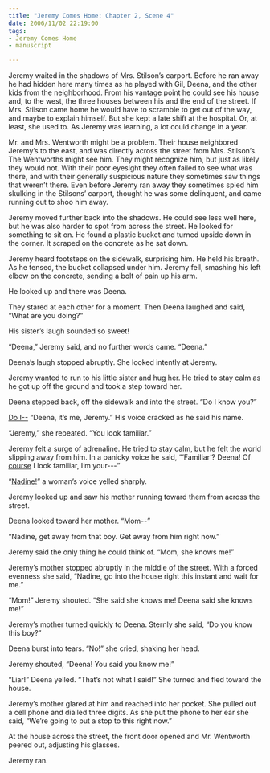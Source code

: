 ```yaml
--- 
title: "Jeremy Comes Home: Chapter 2, Scene 4"
date: 2006/11/02 22:19:00
tags: 
- Jeremy Comes Home
- manuscript

---
```


Jeremy waited in the shadows of Mrs. Stilson’s carport.  Before he ran away he had hidden here many times as he played with Gil, Deena, and the other kids from the neighborhood.  From his vantage point he could see his house and, to the west, the three houses between his and the end of the street.  If Mrs. Stilson came home he would have to scramble to get out of the way, and maybe to explain himself.  But she kept a late shift at the hospital.  Or, at least, she used to.  As Jeremy was learning, a lot could change in a year.

Mr. and Mrs. Wentworth might be a problem.  Their house neighbored Jeremy’s to the east, and was directly across the street from Mrs. Stilson’s.  The Wentworths might see him.  They might recognize him, but just as likely they would not.  With their poor eyesight they often failed to see what was there, and with their generally suspicious nature they sometimes saw things that weren’t there.  Even before Jeremy ran away they sometimes spied him skulking in the Stilsons’ carport, thought he was some delinquent, and came running out to shoo him away.

Jeremy moved further back into the shadows.  He could see less well here, but he was also harder to spot from across the street.  He looked for something to sit on.  He found a plastic bucket and turned upside down in the corner.  It scraped on the concrete as he sat down.

Jeremy heard footsteps on the sidewalk, surprising him.  He held his breath.  As he tensed, the bucket collapsed under him.  Jeremy fell, smashing his left elbow on the concrete, sending a bolt of pain up his arm.

He looked up and there was Deena.

They stared at each other for a moment.  Then Deena laughed and said, “What are you doing?”

His sister’s laugh sounded so sweet!

“Deena,” Jeremy said, and no further words came.  “Deena.”

Deena’s laugh stopped abruptly.  She looked intently at Jeremy.

Jeremy wanted to run to his little sister and hug her.  He tried to stay calm as he got up off the ground and took a step toward her.

Deena stepped back, off the sidewalk and into the street.  “Do I know you?”

<u>Do I--</u>  “Deena, it’s me, Jeremy.”  His voice cracked as he said his name.

“Jeremy,” she repeated.  “You look familiar.”

Jeremy felt a surge of adrenaline.  He tried to stay calm, but he felt the world slipping away from him.  In a panicky voice he said, “’Familiar’?  Deena!  Of <u>course</u> I look familiar, I’m your---”

“<u>Nadine!</u>” a woman’s voice yelled sharply.

Jeremy looked up and saw his mother running toward them from across the street.

Deena looked toward her mother.  “Mom--”

“Nadine, get away from that boy.  Get away from him right now.”

Jeremy said the only thing he could think of.  “Mom, she knows me!”

Jeremy’s mother stopped abruptly in the middle of the street.  With a forced evenness she said, “Nadine, go into the house right this instant and wait for me.”

“Mom!” Jeremy shouted.  “She said she knows me!  Deena said she knows me!”

Jeremy’s mother turned quickly to Deena.  Sternly she said, “Do you know this boy?”

Deena burst into tears.  “No!” she cried, shaking her head.

Jeremy shouted, “Deena!  You said you know me!”

“Liar!” Deena yelled.  “That’s not what I said!” She turned and fled toward the house.

Jeremy’s mother glared at him and reached into her pocket.  She pulled out a cell phone and dialled three digits.  As she put the phone to her ear she said, “We’re going to put a stop to this right now.”

At the house across the street, the front door opened and Mr. Wentworth peered out, adjusting his glasses.

Jeremy ran.
